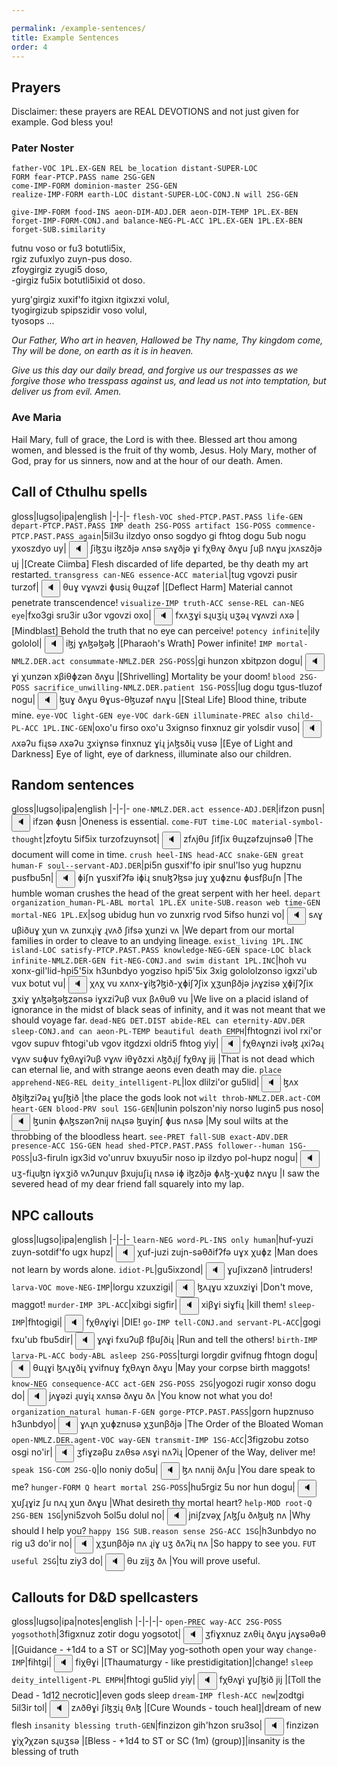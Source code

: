 ```yaml
---

permalink: /example-sentences/
title: Example Sentences
order: 4
---
```


## Prayers

Disclaimer: these prayers are REAL DEVOTIONS and not just given for example. God bless you!

### Pater Noster

```
father-VOC 1PL.EX-GEN REL be_location distant-SUPER-LOC
FORM fear-PTCP.PASS name 2SG-GEN
come-IMP-FORM dominion-master 2SG-GEN
realize-IMP-FORM earth-LOC distant-SUPER-LOC-CONJ.N will 2SG-GEN

give-IMP-FORM food-INS aeon-DIM-ADJ.DER aeon-DIM-TEMP 1PL.EX-BEN
forget-IMP-FORM-CONJ.and balance-NEG-PL-ACC 1PL.EX-GEN 1PL.EX-BEN
forget-SUB.similarity 
```

futnu voso or fu3 botutli5ix,<br/>
rgiz zufuxlyo zuyn-pus doso.<br/>
zfoygirgiz zyugi5 doso,<br/>
-girgiz fu5ix botutli5ixid ot doso.<br/>

yurg'girgiz xuxif'fo itgixn itgixzxi volul,<br/>
tyogirgizub spipszidir voso volul,<br/>
tyosops ...<br/>

_Our Father, Who art in heaven,_
_Hallowed be Thy name,_
_Thy kingdom come,_
_Thy will be done,_
_on earth as it is in heaven._

_Give us this day our daily bread,_
_and forgive us our trespasses_
_as we forgive those who tresspass against us,_
_and lead us not into temptation,_
_but deliver us from evil._
_Amen._

### Ave Maria

Hail Mary, full of grace, the Lord is with thee. Blessed art thou among women, and blessed is the fruit of thy womb, Jesus. Holy Mary, mother of God, pray for us sinners, now and at the hour of our death. Amen.

## Call of Cthulhu spells

gloss|lugso|ipa|english
|-|-|-
`flesh-VOC shed-PTCP.PAST.PASS life-GEN depart-PTCP.PAST.PASS IMP death 2SG-POSS artifact 1SG-POSS commence-PTCP.PAST.PASS again`|5il3u ilzdyo onso sogdyo gi fhtog dogu 5ub nogu yxoszdyo uy|<span class='spoken '> <button class='speak' type='button' data-ipa='ʃiɮʒu iɮzðjə ʌnsə sʌɣðjə ɣi fχθʌɣ ðʌɣu ʃuβ nʌɣu jxʌszðjə uj'>🔈</button> <span class='ipa'>ʃiɮʒu iɮzðjə ʌnsə sʌɣðjə ɣi fχθʌɣ ðʌɣu ʃuβ nʌɣu jxʌszðjə uj</span> </span>|[Create Ciimba] Flesh discarded of life departed, be thy death my art restarted.
`transgress can-NEG essence-ACC material`|tug vgovzi pusir turzof|<span class='spoken '> <button class='speak' type='button' data-ipa='θuɣ vɣʌvzi ɸusiɻ θuɻzəf'>🔈</button> <span class='ipa'>θuɣ vɣʌvzi ɸusiɻ θuɻzəf</span> </span>|[Deflect Harm] Material cannot penetrate transcendence!
`visualize-IMP truth-ACC sense-REL can-NEG eye`|fxo3gi sru3ir u3or vgovzi oxo|<span class='spoken '> <button class='speak' type='button' data-ipa='fxʌʒɣi sɻuʒiɻ uʒəɻ vɣʌvzi ʌxə'>🔈</button> <span class='ipa'>fxʌʒɣi sɻuʒiɻ uʒəɻ vɣʌvzi ʌxə</span> </span>|[Mindblast] Behold the truth that no eye can perceive!
`potency infinite`|ily gololol|<span class='spoken '> <button class='speak' type='button' data-ipa='iɮj ɣʌɮəɮəɮ'>🔈</button> <span class='ipa'>iɮj ɣʌɮəɮəɮ</span> </span>|[Pharaoh's Wrath] Power infinite!
`IMP mortal-NMLZ.DER.act consummate-NMLZ.DER 2SG-POSS`|gi hunzon xbitpzon dogu|<span class='spoken '> <button class='speak' type='button' data-ipa='ɣi χunzən xβiθɸzən ðʌɣu'>🔈</button> <span class='ipa'>ɣi χunzən xβiθɸzən ðʌɣu</span> </span>|[Shrivelling] Mortality be your doom!
`blood 2SG-POSS sacrifice_unwilling-NMLZ.DER.patient 1SG-POSS`|lug dogu tgus-tluzof nogu|<span class='spoken '> <button class='speak' type='button' data-ipa='ɮuɣ ðʌɣu θɣus-θɮuzəf nʌɣu'>🔈</button> <span class='ipa'>ɮuɣ ðʌɣu θɣus-θɮuzəf nʌɣu</span> </span>|[Steal Life] Blood thine, tribute mine.
`eye-VOC light-GEN eye-VOC dark-GEN illuminate-PREC also child-PL-ACC 1PL.INC-GEN`|oxo'u firso oxo'u 3xignso finxnuz gir yolsdir vuso|<span class='spoken '> <button class='speak' type='button' data-ipa='ʌxəʔu fiɻsə ʌxəʔu ʒxiɣnsə finxnuz ɣiɻ jʌɮsðiɻ vusə'>🔈</button> <span class='ipa'>ʌxəʔu fiɻsə ʌxəʔu ʒxiɣnsə finxnuz ɣiɻ jʌɮsðiɻ vusə</span> </span>|[Eye of Light and Darkness] Eye of light, eye of darkness, illuminate also our children.

## Random sentences

gloss|lugso|ipa|english
|-|-|-
`one-NMLZ.DER.act essence-ADJ.DER`|ifzon pusn|<span class='spoken '> <button class='speak' type='button' data-ipa='ifzən ɸusn'>🔈</button> <span class='ipa'>ifzən ɸusn</span> </span>|Oneness is essential.
`come-FUT time-LOC material-symbol-thought`|zfoytu 5if5ix turzofzuynsot|<span class='spoken '> <button class='speak' type='button' data-ipa='zfʌjθu ʃifʃix θuɻzəfzujnsəθ'>🔈</button> <span class='ipa'>zfʌjθu ʃifʃix θuɻzəfzujnsəθ</span> </span>|The document will come in time.
`crush heel-INS head-ACC snake-GEN great human-F soul--servant-ADJ.DER`|pi5n gusxif'fo ipir snul'lso yug hupznu pusfbu5n|<span class='spoken '> <button class='speak' type='button' data-ipa='ɸiʃn ɣusxifʔfə iɸiɻ snuɮʔɮsə juɣ χuɸznu ɸusfβuʃn'>🔈</button> <span class='ipa'>ɸiʃn ɣusxifʔfə iɸiɻ snuɮʔɮsə juɣ χuɸznu ɸusfβuʃn</span> </span>|The humble woman crushes the head of the great serpent with her heel.
`depart organization_human-PL-ABL mortal 1PL.EX unite-SUB.reason web time-GEN mortal-NEG 1PL.EX`|sog ubidug hun vo zunxrig rvod 5ifso hunzi vo|<span class='spoken '> <button class='speak' type='button' data-ipa='sʌɣ uβiðuɣ χun vʌ zunxɻiɣ ɻvʌð ʃifsə χunzi vʌ'>🔈</button> <span class='ipa'>sʌɣ uβiðuɣ χun vʌ zunxɻiɣ ɻvʌð ʃifsə χunzi vʌ</span> </span>|We depart from our mortal families in order to cleave to an undying lineage.
`exist_living 1PL.INC island-LOC satisfy-PTCP.PAST.PASS knowledge-NEG-GEN space-LOC black infinite-NMLZ.DER-GEN fit-NEG-CONJ.and swim distant 1PL.INC`|hoh vu xonx-gil'lid-hpi5'5ix h3unbdyo yogziso hpi5'5ix 3xig golololzonso igxzi'ub vux botut vu|<span class='spoken '> <button class='speak' type='button' data-ipa='χʌχ vu xʌnx-ɣiɮʔɮið-χɸiʃʔʃix χʒunβðjə jʌɣzisə χɸiʃʔʃix ʒxiɣ ɣʌɮəɮəɮzənsə iɣxziʔuβ vux βʌθuθ vu'>🔈</button> <span class='ipa'>χʌχ vu xʌnx-ɣiɮʔɮið-χɸiʃʔʃix χʒunβðjə jʌɣzisə χɸiʃʔʃix ʒxiɣ ɣʌɮəɮəɮzənsə iɣxziʔuβ vux βʌθuθ vu</span> </span>|We live on a placid island of ignorance in the midst of black seas of infinity, and it was not meant that we should voyage far.
`dead-NEG DET.DIST abide-REL can eternity-ADV.DER sleep-CONJ.and can aeon-PL-TEMP beautiful death EMPH`|fhtognzi ivol rxi'or vgov supuv fhtogi'ub vgov itgdzxi oldri5 fhtog yiy|<span class='spoken '> <button class='speak' type='button' data-ipa='fχθʌɣnzi ivəɮ ɻxiʔəɻ vɣʌv suɸuv fχθʌɣiʔuβ vɣʌv iθɣðzxi ʌɮðɻiʃ fχθʌɣ jij'>🔈</button> <span class='ipa'>fχθʌɣnzi ivəɮ ɻxiʔəɻ vɣʌv suɸuv fχθʌɣiʔuβ vɣʌv iθɣðzxi ʌɮðɻiʃ fχθʌɣ jij</span> </span>|That is not dead which can eternal lie, and with strange aeons even death may die.
`place apprehend-NEG-REL deity_intelligent-PL`|lox dlilzi'or gu5lid|<span class='spoken '> <button class='speak' type='button' data-ipa='ɮʌx ðɮiɮziʔəɻ ɣuʃɮið'>🔈</button> <span class='ipa'>ɮʌx ðɮiɮziʔəɻ ɣuʃɮið</span> </span>|the place the gods look not 
`wilt throb-NMLZ.DER.act-COM heart-GEN blood-PRV soul 1SG-GEN`|lunin polszon'niy norso lugin5 pus noso|<span class='spoken '> <button class='speak' type='button' data-ipa='ɮunin ɸʌɮszənʔnij nʌɻsə ɮuɣinʃ ɸus nʌsə'>🔈</button> <span class='ipa'>ɮunin ɸʌɮszənʔnij nʌɻsə ɮuɣinʃ ɸus nʌsə</span> </span>|My soul wilts at the throbbing of the bloodless heart.
`see-PRET fall-SUB exact-ADV.DER presence-ACC 1SG-GEN head shed-PTCP.PAST.PASS follower--human 1SG-POSS`|u3-firuln igx3id vo'unruv bxuyu5ir noso ip ilzdyo pol-hupz nogu|<span class='spoken '> <button class='speak' type='button' data-ipa='uʒ-fiɻuɮn iɣxʒið vʌʔunɻuv βxujuʃiɻ nʌsə iɸ iɮzðjə ɸʌɮ-χuɸz nʌɣu'>🔈</button> <span class='ipa'>uʒ-fiɻuɮn iɣxʒið vʌʔunɻuv βxujuʃiɻ nʌsə iɸ iɮzðjə ɸʌɮ-χuɸz nʌɣu</span> </span>|I saw the severed head of my dear friend fall squarely into my lap.

## NPC callouts

gloss|lugso|ipa|english
|-|-|-
`learn-NEG word-PL-INS only human`|huf-yuzi zuyn-sotdif'fo ugx hupz|<span class='spoken '> <button class='speak' type='button' data-ipa='χuf-juzi zujn-səθðifʔfə uɣx χuɸz'>🔈</button> <span class='ipa'>χuf-juzi zujn-səθðifʔfə uɣx χuɸz</span> </span>|Man does not learn by words alone.
`idiot-PL`|gu5ixzond|<span class='spoken '> <button class='speak' type='button' data-ipa='ɣuʃixzənð'>🔈</button> <span class='ipa'>ɣuʃixzənð</span> </span>|intruders!
`larva-VOC move-NEG-IMP`|lorgu xzuxzigi|<span class='spoken '> <button class='speak' type='button' data-ipa='ɮʌɻɣu xzuxziɣi'>🔈</button> <span class='ipa'>ɮʌɻɣu xzuxziɣi</span> </span>|Don't move, maggot!
`murder-IMP 3PL-ACC`|xibgi sigfir|<span class='spoken '> <button class='speak' type='button' data-ipa='xiβɣi siɣfiɻ'>🔈</button> <span class='ipa'>xiβɣi siɣfiɻ</span> </span>|kill them!
`sleep-IMP`|fhtogigi|<span class='spoken '> <button class='speak' type='button' data-ipa='fχθʌɣiɣi'>🔈</button> <span class='ipa'>fχθʌɣiɣi</span> </span>|DIE!
`go-IMP tell-CONJ.and servant-PL-ACC`|gogi fxu'ub fbu5dir|<span class='spoken '> <button class='speak' type='button' data-ipa='ɣʌɣi fxuʔuβ fβuʃðiɻ'>🔈</button> <span class='ipa'>ɣʌɣi fxuʔuβ fβuʃðiɻ</span> </span>|Run and tell the others!
`birth-IMP larva-PL-ACC body-ABL asleep 2SG-POSS`|turgi lorgdir gvifnug fhtogn dogu|<span class='spoken '> <button class='speak' type='button' data-ipa='θuɻɣi ɮʌɻɣðiɻ ɣvifnuɣ fχθʌɣn ðʌɣu'>🔈</button> <span class='ipa'>θuɻɣi ɮʌɻɣðiɻ ɣvifnuɣ fχθʌɣn ðʌɣu</span> </span>|May your corpse birth maggots!
`know-NEG consequence-ACC act-GEN 2SG-POSS 2SG`|yogozi rugir xonso dogu do|<span class='spoken '> <button class='speak' type='button' data-ipa='jʌɣəzi ɻuɣiɻ xʌnsə ðʌɣu ðʌ'>🔈</button> <span class='ipa'>jʌɣəzi ɻuɣiɻ xʌnsə ðʌɣu ðʌ</span> </span>|You know not what you do!
`organization_natural human-F-GEN gorge-PTCP.PAST.PASS`|gorn hupznuso h3unbdyo|<span class='spoken '> <button class='speak' type='button' data-ipa='ɣʌɻn χuɸznusə χʒunβðjə'>🔈</button> <span class='ipa'>ɣʌɻn χuɸznusə χʒunβðjə</span> </span>|The Order of the Bloated Woman
`open-NMLZ.DER.agent-VOC way-GEN transmit-IMP 1SG-ACC`|3figzobu zotso osgi no'ir|<span class='spoken '> <button class='speak' type='button' data-ipa='ʒfiɣzəβu zʌθsə ʌsɣi nʌʔiɻ'>🔈</button> <span class='ipa'>ʒfiɣzəβu zʌθsə ʌsɣi nʌʔiɻ</span> </span>|Opener of the Way, deliver me!
`speak 1SG-COM 2SG-Q`|lo noniy do5u|<span class='spoken '> <button class='speak' type='button' data-ipa='ɮʌ nʌnij ðʌʃu'>🔈</button> <span class='ipa'>ɮʌ nʌnij ðʌʃu</span> </span>|You dare speak to me?
`hunger-FORM Q heart mortal 2SG-POSS`|hu5rgiz 5u nor hun dogu|<span class='spoken '> <button class='speak' type='button' data-ipa='χuʃɻɣiz ʃu nʌɻ χun ðʌɣu'>🔈</button> <span class='ipa'>χuʃɻɣiz ʃu nʌɻ χun ðʌɣu</span> </span>|What desireth thy mortal heart?
`help-MOD root-Q 2SG-BEN 1SG`|yni5zvoh 5ol5u dolul no|<span class='spoken '> <button class='speak' type='button' data-ipa='jniʃzvəχ ʃʌɮʃu ðʌɮuɮ nʌ'>🔈</button> <span class='ipa'>jniʃzvəχ ʃʌɮʃu ðʌɮuɮ nʌ</span> </span>|Why should I help you?
`happy 1SG SUB.reason sense 2SG-ACC 1SG`|h3unbdyo no rig u3 do'ir no|<span class='spoken '> <button class='speak' type='button' data-ipa='χʒunβðjə nʌ ɻiɣ uʒ ðʌʔiɻ nʌ'>🔈</button> <span class='ipa'>χʒunβðjə nʌ ɻiɣ uʒ ðʌʔiɻ nʌ</span> </span>|So happy to see you.
`FUT useful 2SG`|tu ziy3 do|<span class='spoken '> <button class='speak' type='button' data-ipa='θu zijʒ ðʌ'>🔈</button> <span class='ipa'>θu zijʒ ðʌ</span> </span>|You will prove useful.

## Callouts for D&D spellcasters

gloss|lugso|ipa|notes|english
|-|-|-|-
`open-PREC way-ACC 2SG-POSS yogsothoth`|3figxnuz zotir dogu yogsotot|<span class='spoken '> <button class='speak' type='button' data-ipa='ʒfiɣxnuz zʌθiɻ ðʌɣu jʌɣsəθəθ'>🔈</button> <span class='ipa'>ʒfiɣxnuz zʌθiɻ ðʌɣu jʌɣsəθəθ</span> </span>|[Guidance - +1d4 to a ST or SC]|May yog-sothoth open your way
`change-IMP`|fihtgi|<span class='spoken '> <button class='speak' type='button' data-ipa='fiχθɣi'>🔈</button> <span class='ipa'>fiχθɣi</span> </span>|[Thaumaturgy - like prestidigitation]|change!
`sleep deity_intelligent-PL EMPH`|fhtogi gu5lid yiy|<span class='spoken '> <button class='speak' type='button' data-ipa='fχθʌɣi ɣuʃɮið jij'>🔈</button> <span class='ipa'>fχθʌɣi ɣuʃɮið jij</span> </span>|[Toll the Dead - 1d12 necrotic]|even gods sleep
`dream-IMP flesh-ACC new`|zodtgi 5il3ir tol|<span class='spoken '> <button class='speak' type='button' data-ipa='zʌðθɣi ʃiɮʒiɻ θʌɮ'>🔈</button> <span class='ipa'>zʌðθɣi ʃiɮʒiɻ θʌɮ</span> </span>|[Cure Wounds - touch heal]|dream of new flesh
`insanity blessing truth-GEN`|finzizon gih'hzon sru3so|<span class='spoken '> <button class='speak' type='button' data-ipa='finzizən ɣiχʔχzən sɻuʒsə'>🔈</button> <span class='ipa'>finzizən ɣiχʔχzən sɻuʒsə</span> </span>|[Bless - +1d4 to ST or SC (1m) (group)]|insanity is the blessing of truth